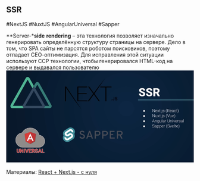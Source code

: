 ## **SSR**
#NextJS #NuxtJS #AngularUniversal #Sapper

**Server-***side** **rendering** – эта технология позволяет изначально генерировать определённую структуру страницы на сервере. Дело в том, что SPA сайты не парсятся роботом поисковиков, поэтому отпадает СЕО-оптимизация. Для исправления этой ситуации используют ССР технологии, чтобы генерировался HTML-код на сервере и выдавался пользователю
![](_png/ed10608cb38c4fc6591bdbaa6d1b9611.png)

Материалы:
[React + Next.js - с нуля](../../frontend/NextJS/React%20+%20Next.js%20-%20с%20нуля.md)